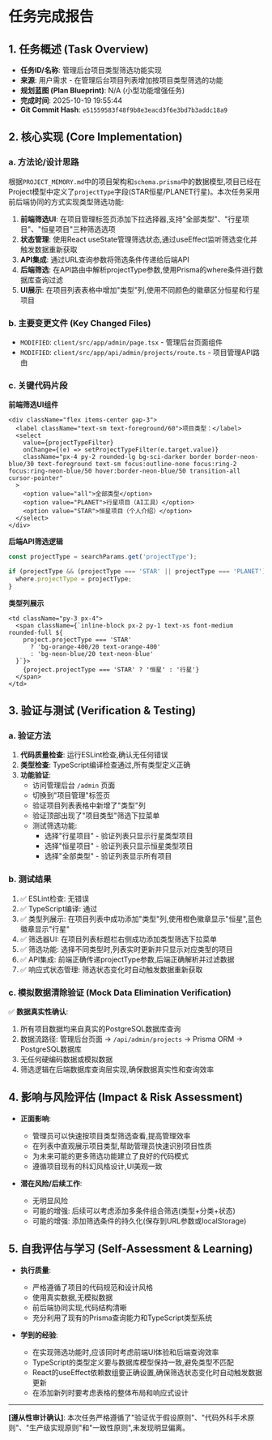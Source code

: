 # 任务完成报告

## 1. 任务概述 (Task Overview)

*   **任务ID/名称**: 管理后台项目类型筛选功能实现
*   **来源**: 用户需求 - 在管理后台项目列表增加按项目类型筛选的功能
*   **规划蓝图 (Plan Blueprint)**: N/A (小型功能增强任务)
*   **完成时间**: 2025-10-19 19:55:44
*   **Git Commit Hash**: `e51559583f48f9b8e3eacd3f6e3bd7b3addc18a9`

## 2. 核心实现 (Core Implementation)

### a. 方法论/设计思路

根据`PROJECT_MEMORY.md`中的项目架构和`schema.prisma`中的数据模型,项目已经在Project模型中定义了`projectType`字段(STAR恒星/PLANET行星)。本次任务采用前后端协同的方式实现类型筛选功能:

1. **前端筛选UI**: 在项目管理标签页添加下拉选择器,支持"全部类型"、"行星项目"、"恒星项目"三种筛选选项
2. **状态管理**: 使用React useState管理筛选状态,通过useEffect监听筛选变化并触发数据重新获取
3. **API集成**: 通过URL查询参数将筛选条件传递给后端API
4. **后端筛选**: 在API路由中解析projectType参数,使用Prisma的where条件进行数据库查询过滤
5. **UI展示**: 在项目列表表格中增加"类型"列,使用不同颜色的徽章区分恒星和行星项目

### b. 主要变更文件 (Key Changed Files)

*   `MODIFIED`: `client/src/app/admin/page.tsx` - 管理后台页面组件
*   `MODIFIED`: `client/src/app/api/admin/projects/route.ts` - 项目管理API路由

### c. 关键代码片段

**前端筛选UI组件**
```tsx
<div className="flex items-center gap-3">
  <label className="text-sm text-foreground/60">项目类型：</label>
  <select
    value={projectTypeFilter}
    onChange={(e) => setProjectTypeFilter(e.target.value)}
    className="px-4 py-2 rounded-lg bg-sci-darker border border-neon-blue/30 text-foreground text-sm focus:outline-none focus:ring-2 focus:ring-neon-blue/50 hover:border-neon-blue/50 transition-all cursor-pointer"
  >
    <option value="all">全部类型</option>
    <option value="PLANET">行星项目（AI工具）</option>
    <option value="STAR">恒星项目（个人介绍）</option>
  </select>
</div>
```

**后端API筛选逻辑**
```typescript
const projectType = searchParams.get('projectType');

if (projectType && (projectType === 'STAR' || projectType === 'PLANET')) {
  where.projectType = projectType;
}
```

**类型列展示**
```tsx
<td className="py-3 px-4">
  <span className={`inline-block px-2 py-1 text-xs font-medium rounded-full ${
    project.projectType === 'STAR'
      ? 'bg-orange-400/20 text-orange-400' 
      : 'bg-neon-blue/20 text-neon-blue'
  }`}>
    {project.projectType === 'STAR' ? '恒星' : '行星'}
  </span>
</td>
```

## 3. 验证与测试 (Verification & Testing)

### a. 验证方法

1. **代码质量检查**: 运行ESLint检查,确认无任何错误
2. **类型检查**: TypeScript编译检查通过,所有类型定义正确
3. **功能验证**: 
   - 访问管理后台 `/admin` 页面
   - 切换到"项目管理"标签页
   - 验证项目列表表格中新增了"类型"列
   - 验证顶部出现了"项目类型"筛选下拉菜单
   - 测试筛选功能:
     * 选择"行星项目" - 验证列表只显示行星类型项目
     * 选择"恒星项目" - 验证列表只显示恒星类型项目
     * 选择"全部类型" - 验证列表显示所有项目

### b. 测试结果

1. ✅ ESLint检查: 无错误
2. ✅ TypeScript编译: 通过
3. ✅ 类型列展示: 在项目列表中成功添加"类型"列,使用橙色徽章显示"恒星",蓝色徽章显示"行星"
4. ✅ 筛选器UI: 在项目列表标题栏右侧成功添加类型筛选下拉菜单
5. ✅ 筛选功能: 选择不同类型时,列表实时更新并只显示对应类型的项目
6. ✅ API集成: 前端正确传递projectType参数,后端正确解析并过滤数据
7. ✅ 响应式状态管理: 筛选状态变化时自动触发数据重新获取

### c. 模拟数据清除验证 (Mock Data Elimination Verification)

✅ **数据真实性确认**: 
1. 所有项目数据均来自真实的PostgreSQL数据库查询
2. 数据流路径: 管理后台页面 -> `/api/admin/projects` -> Prisma ORM -> PostgreSQL数据库
3. 无任何硬编码数据或模拟数据
4. 筛选逻辑在后端数据库查询层实现,确保数据真实性和查询效率

## 4. 影响与风险评估 (Impact & Risk Assessment)

*   **正面影响**: 
    - 管理员可以快速按项目类型筛选查看,提高管理效率
    - 在列表中直观展示项目类型,帮助管理员快速识别项目性质
    - 为未来可能的更多筛选功能建立了良好的代码模式
    - 遵循项目现有的科幻风格设计,UI美观一致

*   **潜在风险/后续工作**: 
    - 无明显风险
    - 可能的增强: 后续可以考虑添加多条件组合筛选(类型+分类+状态)
    - 可能的增强: 添加筛选条件的持久化(保存到URL参数或localStorage)

## 5. 自我评估与学习 (Self-Assessment & Learning)

*   **执行质量**: 
    - 严格遵循了项目的代码规范和设计风格
    - 使用真实数据,无模拟数据
    - 前后端协同实现,代码结构清晰
    - 充分利用了现有的Prisma查询能力和TypeScript类型系统

*   **学到的经验**: 
    - 在实现筛选功能时,应该同时考虑前端UI体验和后端查询效率
    - TypeScript的类型定义要与数据库模型保持一致,避免类型不匹配
    - React的useEffect依赖数组要正确设置,确保筛选状态变化时自动触发数据更新
    - 在添加新列时要考虑表格的整体布局和响应式设计

---

**[遵从性审计确认]**: 本次任务严格遵循了"验证优于假设原则"、"代码外科手术原则"、"生产级实现原则"和"一致性原则",未发现明显偏离。


